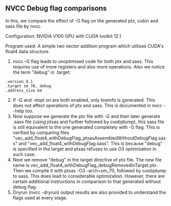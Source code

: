 ## NVCC Debug flag comparisons

In this, we compare the effect of -G flag on the generated ptx, cubin and sass file by nvcc.

Configuration: NVIDIA V100 GPU with CUDA toolkit 12.1

Program used: A simple two vector addition program which utilises CUDA's float4 data structure.

1. nvcc -G flag leads to unoptimised code for both ptx and sass. This requires use of more registers and also more operations. Also we notice the term "debug" in .target:
```ptx
.version 8.1
.target sm_70, debug
.address_size 64
```
2. If -G and -dopt on are both enabled, only lineinfo is generated. This does not affect operations of ptx and sass. This is documented in nvcc --help too.
3. Now suppose we generate the ptx file with -G and then later generate .sass file (using ptxas and further followed by cuobjdump), this sass file is still equivalent to the one generated completely with -G flag. This is verified by comparing files "vec_add_float4_withDebugFlag_ptxasAssembledWithoutDebugFlag.sass" and "vec_add_float4_withDebugFlag.sass". This is because "debug" is specified in the target and ptxas refuses to use O3 optimization in such case.
4. Next we remove "debug" in the target directive of ptx file. The new file name is vec_add_float4_withDebugFlag_debugRemovedInTarget.ptx. Then we compile it with ptxas -O3 -arch=sm_70, followed by cuobjdump to sass. This does lead to considerable optimization. However, there are certain additional instructions in comparison to that generated without debug flag.
5. Dryrun (nvcc -dryrun) output results are also provided to understand the flags used at every stage. 